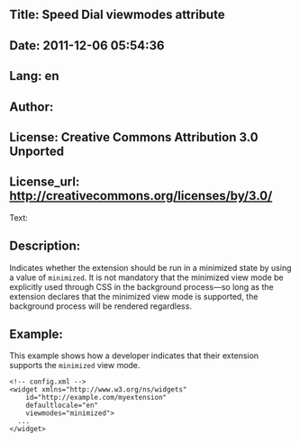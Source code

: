 Title: Speed Dial viewmodes attribute
----
Date: 2011-12-06 05:54:36
----
Lang: en
----
Author: 
----
License: Creative Commons Attribution 3.0 Unported
----
License_url: http://creativecommons.org/licenses/by/3.0/
----
Text:

<h2>Description:</h2>

<p>Indicates whether the extension should be run in a minimized state by using a value of <code>minimized</code>. It is not mandatory that the minimized view mode be explicitly used through CSS in the background process&#x2014;so long as the extension declares that the minimized view mode is supported, the background process will be rendered regardless.</p>

<h2>Example:</h2>

<p>This example shows how a developer indicates that their extension supports the <code>minimized</code> view mode.</p>

<pre><code>&lt;!-- config.xml --&gt;
&lt;widget xmlns=&quot;http://www.w3.org/ns/widgets&quot;
    id=&quot;http://example.com/myextension&quot;
    defaultlocale=&quot;en&quot;
    viewmodes=&quot;minimized&quot;&gt;
  ...
&lt;/widget&gt;</code></pre>


